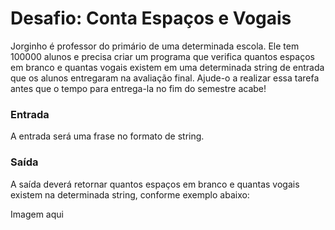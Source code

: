 # Desafio: Conta Espaços e Vogais

Jorginho é professor do primário de uma determinada escola. Ele tem 100000 alunos e precisa criar um programa que verifica quantos espaços em branco e quantas vogais existem em uma determinada string de entrada que os alunos entregaram na avaliação final. Ajude-o a realizar essa tarefa antes que o tempo para entrega-la no fim do semestre acabe!

### Entrada
A entrada será uma frase no formato de string. 

### Saída
A saída deverá retornar quantos espaços em branco e quantas vogais existem na determinada string, conforme exemplo abaixo:

Imagem aqui